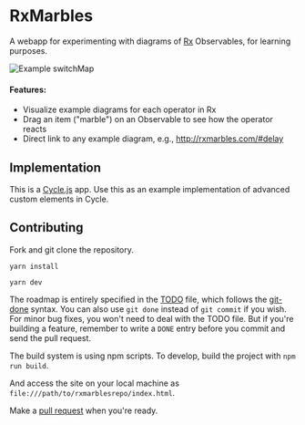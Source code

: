 RxMarbles
=========

A webapp for experimenting with diagrams of [Rx](http://reactivex.io/) Observables, for learning purposes.

![Example switchMap](./dist/example-switchmap.png)

#### Features:

- Visualize example diagrams for each operator in Rx
- Drag an item ("marble") on an Observable to see how the operator reacts
- Direct link to any example diagram, e.g., http://rxmarbles.com/#delay

## Implementation

This is a [Cycle.js](https://github.com/staltz/cycle) app. Use this as an example implementation of advanced custom elements in Cycle.

## Contributing

Fork and git clone the repository.

```
yarn install
```

```
yarn dev
```

The roadmap is entirely specified in the [TODO](https://github.com/staltz/rxmarbles/blob/master/TODO) file, which follows the [git-done](https://github.com/staltz/git-done) syntax. You can also use `git done` instead of `git commit` if you wish. For minor bug fixes, you won't need to deal with the TODO file. But if you're building a feature, remember to write a `DONE` entry before you commit and send the pull request.

The build system is using npm scripts. To develop, build the project with `npm run build`.

And access the site on your local machine as `file:///path/to/rxmarblesrepo/index.html`.

Make a [pull request](https://github.com/staltz/rxmarbles/pulls) when you're ready.
